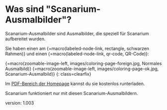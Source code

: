 # Was sind "Scanarium-Ausmalbilder"?

Scanarium-Ausmalbilder sind Ausmalbilder, die speziell für Scanarium aufbereitet wurden.

Sie haben einen am {=macro(labeled-node-link, rectangle, schwarzen Rahmen)} und einen {=macro(labeled-node-link, qr-code, QR-Code)}:

{=macro(zoomable-image-left, images/coloring-page-foreign.jpg, Normales Ausmalbild)}
{=macro(zoomable-image-left, images/coloring-page-ok.jpg, Scanarium-Ausmalbild)}
{: class=clearfix}

Im [PDF-Bereich der Homepage](https://scanarium.com/#pdfs) kannst du sie kostenlos runterladen.

Scanarium funktioniert nur mit diesen Scanarium-Ausmalbildern.


version: 1.003
